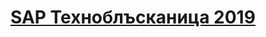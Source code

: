 <link rel="stylesheet" href="docs/styles/footer.css">

# <a href="./docs/technoteaser2019">SAP Техноблъсканица 2019</a>

